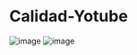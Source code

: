 # Calidad-Yotube

![image](https://user-images.githubusercontent.com/66654401/137292583-f67aaee0-de4a-4497-9ec3-4e20a88653d0.png)
![image](https://user-images.githubusercontent.com/66654401/137292704-122064cb-1fcf-4d88-b4b8-57a1ead1cb35.png)

